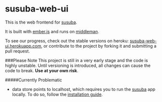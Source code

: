 susuba-web-ui
=============

This is the web frontend for [susuba](https://github.com/rathrio/susuba).

It is built with [ember.js](http://emberjs.com/) and runs on [middleman](http://middlemanapp.com/).

To see our progress, check out the stable versions on heroku: [susuba-web-ui.herokuapp.com](http://susuba-web-ui.herokuapp.com),
or contribute to the project by forking it and submitting a pull request.

###Please Note
This project is still in a very early stage and the code is highly unstable. Until versioning is introduced,
all changes can cause the code to break. __Use at your own risk__.

#####Currently Problematic
  - data store points to localhost, which requires you to run the [susuba](https://github.com/rathrio/susuba) app locally.
    To do so, follow the [installation guide](https://github.com/rathrio/susuba#susuba).
